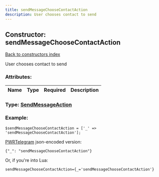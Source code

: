 ```yaml
---
title: sendMessageChooseContactAction
description: User chooses contact to send
---
```

## Constructor: sendMessageChooseContactAction  
[Back to constructors index](index.md)



User chooses contact to send

### Attributes:

| Name     |    Type       | Required | Description |
|----------|---------------|----------|-------------|



### Type: [SendMessageAction](../types/SendMessageAction.md)


### Example:

```
$sendMessageChooseContactAction = ['_' => 'sendMessageChooseContactAction'];
```  

[PWRTelegram](https://pwrtelegram.xyz) json-encoded version:

```
{"_": "sendMessageChooseContactAction"}
```


Or, if you're into Lua:  


```
sendMessageChooseContactAction={_='sendMessageChooseContactAction'}

```


